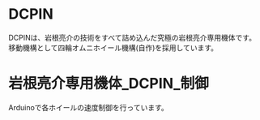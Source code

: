 # DCPIN
DCPINは、岩根亮介の技術をすべて詰め込んだ究極の岩根亮介専用機体です。
移動機構として四輪オムニホイール機構(自作)を採用しています。

# 岩根亮介専用機体_DCPIN_制御
Arduinoで各ホイールの速度制御を行っています。
